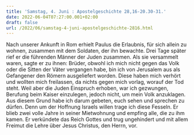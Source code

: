 ```yaml
---
title: 'Samstag, 4. Juni : Apostelgeschichte 28,16-20.30-31.'
date: 2022-06-04T07:27:00.001+02:00
draft: false
url: /2022/06/samstag-4-juni-apostelgeschichte-2816.html
---
```


Nach unserer Ankunft in Rom erhielt Paulus die Erlaubnis, für sich allein zu wohnen, zusammen mit dem Soldaten, der ihn bewachte. Drei Tage später rief er die führenden Männer der Juden zusammen. Als sie versammelt waren, sagte er zu ihnen: Brüder, obwohl ich mich nicht gegen das Volk oder die Sitten der Väter vergangen habe, bin ich von Jerusalem aus als Gefangener den Römern ausgeliefert worden. Diese haben mich verhört und wollten mich freilassen, da nichts gegen mich vorlag, worauf der Tod steht. Weil aber die Juden Einspruch erhoben, war ich gezwungen, Berufung beim Kaiser einzulegen, jedoch nicht, um mein Volk anzuklagen. Aus diesem Grund habe ich darum gebeten, euch sehen und sprechen zu dürfen. Denn um der Hoffnung Israels willen trage ich diese Fesseln. Er blieb zwei volle Jahre in seiner Mietwohnung und empfing alle, die zu ihm kamen. Er verkündete das Reich Gottes und trug ungehindert und mit allem Freimut die Lehre über Jesus Christus, den Herrn, vor.